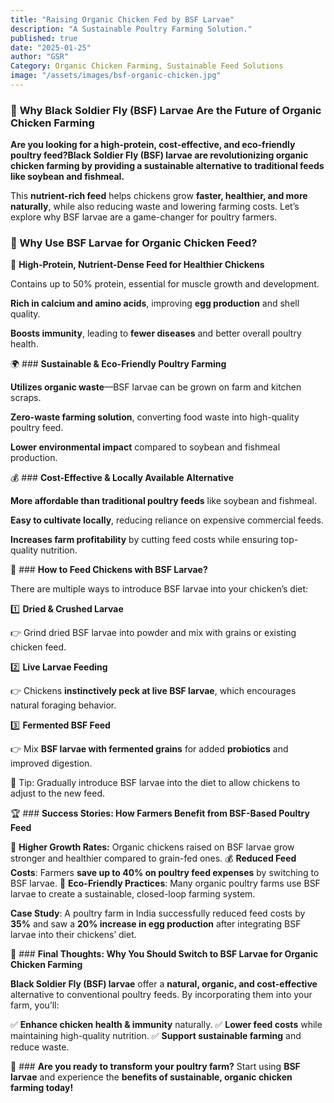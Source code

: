 ```yaml
---
title: "Raising Organic Chicken Fed by BSF Larvae"
description: "A Sustainable Poultry Farming Solution."
published: true
date: "2025-01-25"
author: "GSR"
Category: Organic Chicken Farming, Sustainable Feed Solutions
image: "/assets/images/bsf-organic-chicken.jpg"
---
```


### 🐔 **Why Black Soldier Fly (BSF) Larvae Are the Future of Organic Chicken Farming**

**Are you looking for a high-protein, cost-effective, and eco-friendly poultry feed?Black Soldier Fly (BSF) larvae are revolutionizing organic chicken farming by providing a sustainable alternative to traditional feeds like soybean and fishmeal.**

This **nutrient-rich feed** helps chickens grow **faster, healthier, and more naturally**, while also reducing waste and lowering farming costs. Let’s explore why BSF larvae are a game-changer for poultry farmers.

### **🌱 Why Use BSF Larvae for Organic Chicken Feed?**

🥚 **High-Protein, Nutrient-Dense Feed for Healthier Chickens**

Contains up to 50% protein, essential for muscle growth and development.

**Rich in calcium and amino acids**, improving **egg production** and shell quality.

**Boosts immunity**, leading to **fewer diseases** and better overall poultry health.

🌍 ### **Sustainable & Eco-Friendly Poultry Farming**

**Utilizes organic waste**—BSF larvae can be grown on farm and kitchen scraps.

**Zero-waste farming solution**, converting food waste into high-quality poultry feed.

**Lower environmental impact** compared to soybean and fishmeal production.

💰 ### **Cost-Effective & Locally Available Alternative**

**More affordable than traditional poultry feeds** like soybean and fishmeal.

**Easy to cultivate locally**, reducing reliance on expensive commercial feeds.

**Increases farm profitability** by cutting feed costs while ensuring top-quality nutrition.

🏡 ### **How to Feed Chickens with BSF Larvae?**

There are multiple ways to introduce BSF larvae into your chicken’s diet:

1️⃣ **Dried & Crushed Larvae**

👉 Grind dried BSF larvae into powder and mix with grains or existing chicken feed.

2️⃣ **Live Larvae Feeding**

👉 Chickens **instinctively peck at live BSF larvae**, which encourages natural foraging behavior.

3️⃣ **Fermented BSF Feed**

👉 Mix **BSF larvae with fermented grains** for added **probiotics** and improved digestion.

🐣 Tip: Gradually introduce BSF larvae into the diet to allow chickens to adjust to the new feed.

🏆 ### **Success Stories: How Farmers Benefit from BSF-Based Poultry Feed**

🚜 **Higher Growth Rates:** Organic chickens raised on BSF larvae grow stronger and healthier compared to grain-fed ones.
💰 **Reduced Feed Costs**: Farmers **save up to 40% on poultry feed expenses** by switching to BSF larvae.
🌱 **Eco-Friendly Practices**: Many organic poultry farms use BSF larvae to create a sustainable, closed-loop farming system.

**Case Study**: A poultry farm in India successfully reduced feed costs by **35%** and saw a **20% increase in egg production** after integrating BSF larvae into their chickens’ diet.

📢 ### **Final Thoughts: Why You Should Switch to BSF Larvae for Organic Chicken Farming**

**Black Soldier Fly (BSF) larvae** offer a **natural, organic, and cost-effective** alternative to conventional poultry feeds. By incorporating them into your farm, you’ll:

✅ **Enhance chicken health & immunity** naturally.
✅ **Lower feed costs** while maintaining high-quality nutrition.
✅ **Support sustainable farming** and reduce waste.

🚀 ### **Are you ready to transform your poultry farm?** Start using **BSF larvae** and experience the **benefits of sustainable, organic chicken farming today!**
